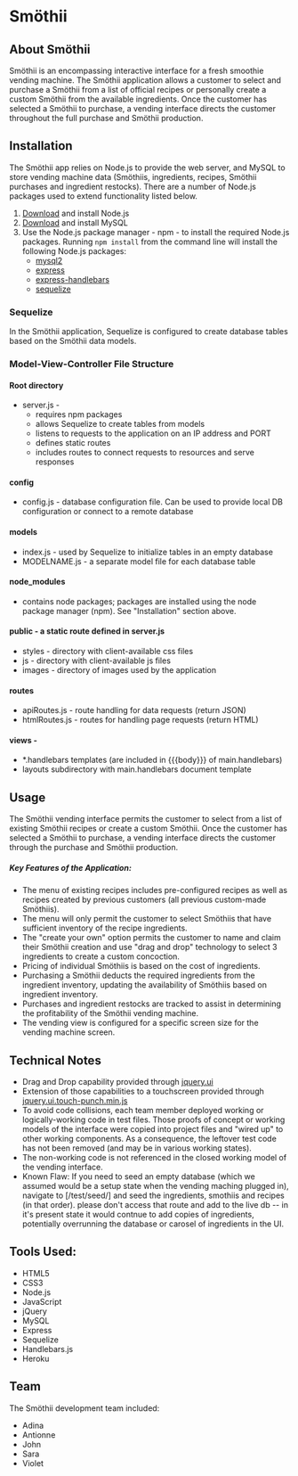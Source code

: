 # Smöthii

## About Smöthii
Smöthii is an encompassing interactive interface for a fresh smoothie vending machine. The Smöthii application allows a customer to select and purchase a Smöthii from a list of official recipes or personally create a custom Smöthii from the available ingredients. Once the customer has selected a Smöthii to purchase, a vending interface directs the customer throughout the full purchase and Smöthii production.

## Installation
The Smöthii app relies on Node.js to provide the web server, and MySQL to store vending machine data (Smöthiis, ingredients, recipes, Smöthii purchases and ingredient restocks).  There are a number of Node.js packages used to extend functionality listed below.

1. [Download](https://nodejs.org/en/download/) and install Node.js
2. [Download](https://dev.mysql.com/downloads/mysql/) and install MySQL
3. Use the Node.js package manager - npm - to install the required Node.js packages.  Running ```npm install``` from the command line will install the following Node.js packages:
    * [mysql2](https://www.npmjs.com/package/mysql2)
    * [express](https://www.npmjs.com/package/express)
    * [express-handlebars](https://www.npmjs.com/package/express-handlebars)
    * [sequelize](https://www.npmjs.com/package/sequelize)

### Sequelize
In the Smöthii application, Sequelize is configured to create database tables based on the Smöthii data models.

### Model-View-Controller File Structure
#### Root directory
* server.js - 
    * requires npm packages
    * allows Sequelize to create tables from models
    * listens to requests to the application on an IP address and PORT
    * defines static routes
    * includes routes to connect requests to resources and serve responses
#### config
* config.js - database configuration file. Can be used to provide local DB configuration or connect to a remote database
#### models
* index.js - used by Sequelize to initialize tables in an empty database
* MODELNAME.js - a separate model file for each database table
#### node_modules
* contains node packages; packages are installed using the node package manager (npm).  See "Installation" section above.
#### public - a static route defined in server.js
* styles - directory with client-available css files
* js - directory with client-available js files
* images - directory of images used by the application
#### routes
* apiRoutes.js - route handling for data requests (return JSON)
* htmlRoutes.js - routes for handling page requests (return HTML)
#### views - 
* *.handlebars templates (are included in {{{body}}} of main.handlebars)
* layouts subdirectory with main.handlebars document template

## Usage
The Smöthii vending interface permits the customer to select from a list of existing Smöthii recipes or create a custom Smöthii.  Once the customer has selected a Smöthii to purchase, a vending interface directs the customer through the purchase and Smöthii production.

##### Key Features of the Application:
* The menu of existing recipes includes pre-configured recipes as well as recipes created by previous customers (all previous custom-made Smöthiis).
* The menu will only permit the customer to select Smöthiis that have sufficient inventory of the recipe ingredients.
* The "create your own" option permits the customer to name and claim their Smöthii creation and use "drag and drop" technology to select 3 ingredients to create a custom concoction.
* Pricing of individual Smöthiis is based on the cost of ingredients.
* Purchasing a Smöthii deducts the required ingredients from the ingredient inventory, updating the availability of Smöthiis based on ingredient inventory.
* Purchases and ingredient restocks are tracked to assist in determining the profitability of the Smöthii vending machine.
* The vending view is configured for a specific screen size for the vending machine screen.

## Technical Notes
* Drag and Drop capability provided through [jquery.ui](https://jqueryui.com/)
* Extension of those capabilities to a touchscreen provided through [jquery.ui.touch-punch.min.js](http://touchpunch.furf.com/)
* To avoid code collisions, each team member deployed working or logically-working code in test files.  Those proofs of concept or working models of the interface were copied into project files and "wired up" to other working components.  As a consequence, the leftover test code has not been removed (and may be in various working states).
* The non-working code is not referenced in the closed working model of the vending interface.
* Known Flaw: If you need to seed an empty database (which we assumed would be a setup state when the vending maching plugged in), navigate to [/test/seed/] and seed the ingredients, smothiis and recipes (in that order).
please don't access that route and add to the live db -- in it's present state it would contnue to add copies of ingredients, potentially overrunning the database or carosel of ingredients in the UI.

## Tools Used:
* HTML5
* CSS3
* Node.js
* JavaScript
* jQuery
* MySQL
* Express
* Sequelize
* Handlebars.js
* Heroku

## Team
The Smöthii development team included:
* Adina
* Antionne
* John
* Sara
* Violet
